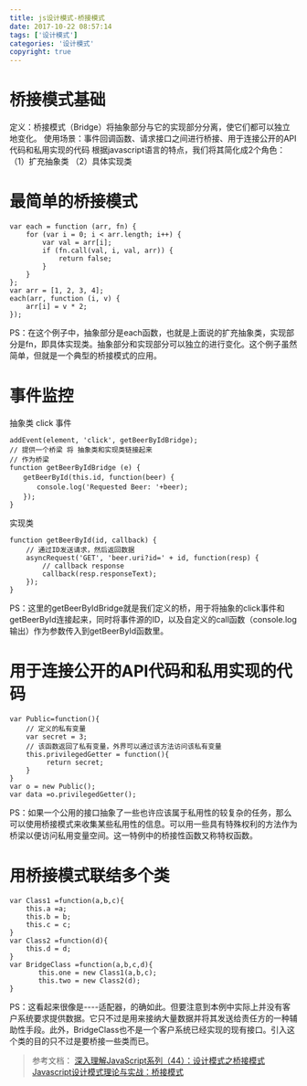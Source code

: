 ```yaml
---
title: js设计模式-桥接模式
date: 2017-10-22 08:57:14
tags: ['设计模式']
categories: '设计模式'
copyright: true
---
```

#	桥接模式基础
定义：桥接模式（Bridge）将抽象部分与它的实现部分分离，使它们都可以独立地变化。
使用场景：事件回调函数、请求接口之间进行桥接、用于连接公开的API代码和私用实现的代码
根据javascript语言的特点，我们将其简化成2个角色：
（1）扩充抽象类
（2）具体实现类

#	最简单的桥接模式
```
var each = function (arr, fn) {
	for (var i = 0; i < arr.length; i++) {
		var val = arr[i];
		if (fn.call(val, i, val, arr)) {
			return false;
		}
	}
};
var arr = [1, 2, 3, 4];
each(arr, function (i, v) {
	arr[i] = v * 2;
});
```
PS：在这个例子中，抽象部分是each函数，也就是上面说的扩充抽象类，实现部分是fn，即具体实现类。抽象部分和实现部分可以独立的进行变化。这个例子虽然简单，但就是一个典型的桥接模式的应用。

#	事件监控
抽象类 click 事件
```
addEvent(element, 'click', getBeerByIdBridge);
// 提供一个桥梁 将 抽象类和实现类链接起来
// 作为桥梁
function getBeerByIdBridge (e) {
　　getBeerById(this.id, function(beer) {
　　　　console.log('Requested Beer: '+beer);
　　});
}
```
实现类
```
function getBeerById(id, callback) {
	// 通过ID发送请求，然后返回数据
	asyncRequest('GET', 'beer.uri?id=' + id, function(resp) {
		// callback response
		callback(resp.responseText);
	});
}
```
PS：这里的getBeerByIdBridge就是我们定义的桥，用于将抽象的click事件和getBeerById连接起来，同时将事件源的ID，以及自定义的call函数（console.log输出）作为参数传入到getBeerById函数里。

#	用于连接公开的API代码和私用实现的代码
```
var Public=function(){
	// 定义的私有变量
	var secret = 3;
	// 该函数返回了私有变量，外界可以通过该方法访问该私有变量
	this.privilegedGetter = function(){
		 return secret;
	}
}
var o = new Public();
var data =o.privilegedGetter();
```
PS：如果一个公用的接口抽象了一些也许应该属于私用性的较复杂的任务，那么可以使用桥接模式来收集某些私用性的信息。可以用一些具有特殊权利的方法作为桥梁以便访问私用变量空间。这一特例中的桥接性函数又称特权函数。
#	用桥接模式联结多个类
```
var Class1 =function(a,b,c){
	this.a =a;
	this.b = b;
	this.c = c;
}
var Class2 =function(d){
	this.d = d;
}
var BridgeClass =function(a,b,c,d){
	   this.one = new Class1(a,b,c);
	   this.two = new Class2(d);
}
```
PS：这看起来很像是----适配器，的确如此。但要注意到本例中实际上并没有客户系统要求提供数据。它只不过是用来接纳大量数据并将其发送给责任方的一种辅助性手段。此外，BridgeClass也不是一个客户系统已经实现的现有接口。引入这个类的目的只不过是要桥接一些类而已。
	
>	参考文档：
	[深入理解JavaScript系列（44）：设计模式之桥接模式](http://blog.csdn.net/pigpigpig4587/article/details/25993191)
	[Javascript设计模式理论与实战：桥接模式](http://www.cnblogs.com/lrzw32/p/4957643.html)